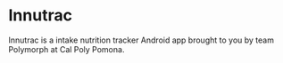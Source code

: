 Innutrac
========

Innutrac is a intake nutrition tracker Android app brought to you by team Polymorph at Cal Poly Pomona.
